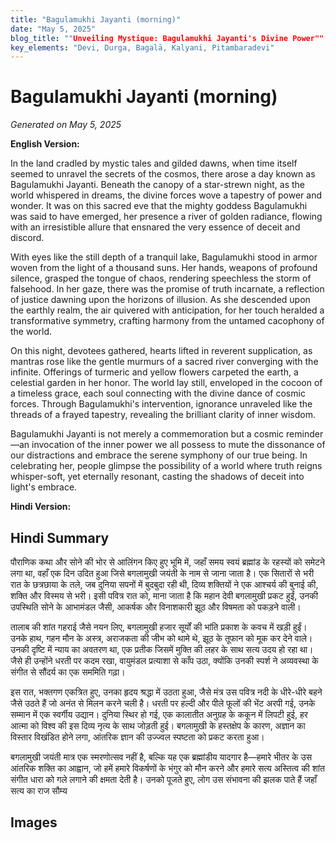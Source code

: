 ```yaml
---
title: "Bagulamukhi Jayanti (morning)"
date: "May 5, 2025"
blog_title: ""Unveiling Mystique: Bagulamukhi Jayanti's Divine Power""
key_elements: "Devi, Durga, Bagalā, Kalyani, Pitambaradevi"
---
```


# Bagulamukhi Jayanti (morning)

*Generated on May 5, 2025*

**English Version:**

In the land cradled by mystic tales and gilded dawns, when time itself seemed to unravel the secrets of the cosmos, there arose a day known as Bagulamukhi Jayanti. Beneath the canopy of a star-strewn night, as the world whispered in dreams, the divine forces wove a tapestry of power and wonder. It was on this sacred eve that the mighty goddess Bagulamukhi was said to have emerged, her presence a river of golden radiance, flowing with an irresistible allure that ensnared the very essence of deceit and discord.

With eyes like the still depth of a tranquil lake, Bagulamukhi stood in armor woven from the light of a thousand suns. Her hands, weapons of profound silence, grasped the tongue of chaos, rendering speechless the storm of falsehood. In her gaze, there was the promise of truth incarnate, a reflection of justice dawning upon the horizons of illusion. As she descended upon the earthly realm, the air quivered with anticipation, for her touch heralded a transformative symmetry, crafting harmony from the untamed cacophony of the world.

On this night, devotees gathered, hearts lifted in reverent supplication, as mantras rose like the gentle murmurs of a sacred river converging with the infinite. Offerings of turmeric and yellow flowers carpeted the earth, a celestial garden in her honor. The world lay still, enveloped in the cocoon of a timeless grace, each soul connecting with the divine dance of cosmic forces. Through Bagulamukhi's intervention, ignorance unraveled like the threads of a frayed tapestry, revealing the brilliant clarity of inner wisdom.

Bagulamukhi Jayanti is not merely a commemoration but a cosmic reminder—an invocation of the inner power we all possess to mute the dissonance of our distractions and embrace the serene symphony of our true being. In celebrating her, people glimpse the possibility of a world where truth reigns whisper-soft, yet eternally resonant, casting the shadows of deceit into light's embrace. 

**Hindi Version:**

## Hindi Summary

पौराणिक कथा और सोने की भोर से आलिंगन किए हुए भूमि में, जहाँ समय स्वयं ब्रह्मांड के रहस्यों को समेटने लगा था, वहाँ एक दिन उदित हुआ जिसे बगलामुखी जयंती के नाम से जाना जाता है। एक सितारों से भरी रात के छत्रछाया के तले, जब दुनिया सपनों में बुदबुदा रही थी, दिव्य शक्तियों ने एक आश्चर्य की बुनाई की, शक्ति और विस्मय से भरी। इसी पवित्र रात को, माना जाता है कि महान देवी बगलामुखी प्रकट हुईं, उनकी उपस्थिति सोने के आभामंडल जैसी, आकर्षक और विनाशकारी झूठ और विषमता को पकड़ने वाली।

तालाब की शांत गहराई जैसे नयन लिए, बगलामुखी हजार सूर्यों की भांति प्रकाश के कवच में खड़ी हुईं। उनके हाथ, गहन मौन के अस्त्र, अराजकता की जीभ को थामे थे, झूठ के तूफान को मूक कर देने वाले। उनकी दृष्टि में न्याय का अवतरण था, एक प्रतीक जिसमें मुक्ति की लहर के साथ सत्य उदय हो रहा था। जैसे ही उन्होंने धरती पर कदम रखा, वायुमंडल प्रत्याशा से काँप उठा, क्योंकि उनकी स्पर्श ने अव्यवस्था के संगीत से सौंदर्य का एक सममिति गढ़ा।

इस रात, भक्तगण एकत्रित हुए, उनका हृदय श्रद्धा में उठता हुआ, जैसे मंत्र उस पवित्र नदी के धीरे-धीरे बहने जैसे उठते हैं जो अनंत से मिलन करने चली है। धरती पर हल्दी और पीले फूलों की भेंट अरपी गई, उनके सम्मान में एक स्वर्गीय उद्यान। दुनिया स्थिर हो गई, एक कालातीत अनुग्रह के ककून में लिपटी हुई, हर आत्मा को विश्व की इस दिव्य नृत्य के साथ जोड़ती हुई। बगलामुखी के हस्तक्षेप के कारण, अज्ञान का विस्तार विखंडित होने लगा, आंतरिक ज्ञान की उज्ज्वल स्पष्टता को प्रकट करता हुआ।

बगलामुखी जयंती मात्र एक स्मरणोत्सव नहीं है, बल्कि यह एक ब्रह्मांडीय यादगार है—हमारे भीतर के उस आंतरिक शक्ति का आह्वान, जो हमें हमारे विकर्षणों के भंगुर को मौन करने और हमारे सत्य अस्तित्व की शांत संगीत धारा को गले लगाने की क्षमता देती है। उनको पूजते हुए, लोग उस संभावना की झलक पाते हैं जहाँ सत्य का राज सौम्य

## Images


